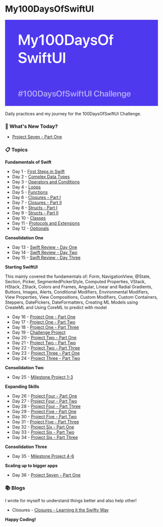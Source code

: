 # My100DaysOfSwiftUI

![Backdrop](https://github.com/BuckyBoy6399/My100DaysOfSwiftUI/blob/master/My100DaysOfSwiftUI.jpg)

Daily practices and my journey for the 100DaysOfSwiftUI Challenge.

### :pushpin: What's New Today?

- [Project Seven - Part One]()

### :clipboard: Topics

**Fundamentals of Swift**

- Day 1 - [First Steps in Swift](https://github.com/BuckyBoy6399/My100DaysOfSwiftUI/blob/master/Day1.md)
- Day 2 - [Complex Data Types](https://github.com/BuckyBoy6399/My100DaysOfSwiftUI/blob/master/Day2.md)
- Day 3 - [Operators and Conditions](https://github.com/BuckyBoy6399/My100DaysOfSwiftUI/blob/master/Day3.md)
- Day 4 - [Loops](https://github.com/BuckyBoy6399/My100DaysOfSwiftUI/blob/master/Day4.md)
- Day 5 - [Functions](https://github.com/BuckyBoy6399/My100DaysOfSwiftUI/blob/master/Day5.md)
- Day 6 - [Closures - Part I](https://github.com/BuckyBoy6399/My100DaysOfSwiftUI/blob/master/Day6.md)
- Day 7 - [Closures - Part II](https://github.com/BuckyBoy6399/My100DaysOfSwiftUI/blob/master/Day7.md)
- Day 8 - [Structs - Part I](https://github.com/BuckyBoy6399/My100DaysOfSwiftUI/blob/master/Day8.md)
- Day 9 - [Structs - Part II](https://github.com/BuckyBoy6399/My100DaysOfSwiftUI/blob/master/Day9.md)
- Day 10 - [Classes](https://github.com/BuckyBoy6399/My100DaysOfSwiftUI/blob/master/Day10.md)
- Day 11 - [Protocols and Extensions](https://github.com/BuckyBoy6399/My100DaysOfSwiftUI/blob/master/Day11.md)
- Day 12 - [Optionals](https://github.com/BuckyBoy6399/My100DaysOfSwiftUI/blob/master/Day12.md)

**Consolidation One**

- Day 13 - [Swift Review - Day One](https://github.com/BuckyBoy6399/My100DaysOfSwiftUI/blob/master/Day13.md)
- Day 14 - [Swift Review - Day Two](https://github.com/BuckyBoy6399/My100DaysOfSwiftUI/blob/master/Day14.md)
- Day 15 - [Swift Review - Day Three](https://github.com/BuckyBoy6399/My100DaysOfSwiftUI/blob/master/Day15.md)

**Starting SwiftUI**

This mainly covered the fundamentals of: Form, NavigationView, @State, Section, Picker, SegmentedPickerStyle, Computed Properties, VStack, HStack, ZStack, Colors and Frames, Angular, Linear and Radial Gradients, Buttons, Images, Alerts, Conditional Modifiers, Environmental Modifiers, View Properties, View Compositions, Custom Modifiers, Custom Containers, Steppers, DatePickers, DateFormatters, Creating ML Models using CreateML
and Using CoreML to predict with model

- Day 16 - [Project One - Part One](https://github.com/BuckyBoy6399/My100DaysOfSwiftUI/blob/master/Project%201%20-%20WeSplit/Project1.md)
- Day 17 - [Project One - Part Two](https://github.com/BuckyBoy6399/My100DaysOfSwiftUI/blob/master/Project%201%20-%20WeSplit/Project1.md)
- Day 18 - [Project One - Part Three](https://github.com/BuckyBoy6399/My100DaysOfSwiftUI/blob/master/Project%201%20-%20WeSplit/Project1.md)
- Day 19 - [Challenge Project](https://github.com/BuckyBoy6399/My100DaysOfSwiftUI/blob/master/Challenge%20Project/ChallengeProject.md)
- Day 20 - [Project Two -  Part One](https://github.com/BuckyBoy6399/My100DaysOfSwiftUI/blob/master/Project%202%20-%20GuessTheFlags/Project2.md)
- Day 21 - [Project Two -  Part Two](https://github.com/BuckyBoy6399/My100DaysOfSwiftUI/blob/master/Project%202%20-%20GuessTheFlags/Project2.md)
- Day 22 - [Project Two -  Part Three](https://github.com/BuckyBoy6399/My100DaysOfSwiftUI/blob/master/Project%202%20-%20GuessTheFlags/Project2.md)
- Day 23 - [Project Three - Part One](https://github.com/BuckyBoy6399/My100DaysOfSwiftUI/blob/master/Project%203%20-%20ViewsAndModifiers/Project3.md)
- Day 24 - [Project Three - Part Two](https://github.com/BuckyBoy6399/My100DaysOfSwiftUI/blob/master/Project%203%20-%20ViewsAndModifiers/Project3.md)

**Consolidation Two**

- Day 25 - [Milestone Project 1-3]()

**Expanding Skills**

- Day 26 - [Project Four - Part One](https://github.com/BuckyBoy6399/My100DaysOfSwiftUI/blob/master/Project%204%20-%20BetterRest/Project4.md)
- Day 27 - [Project Four - Part Two](https://github.com/BuckyBoy6399/My100DaysOfSwiftUI/blob/master/Project%204%20-%20BetterRest/Project4.md)
- Day 28 - [Project Four - Part Three](https://github.com/BuckyBoy6399/My100DaysOfSwiftUI/blob/master/Project%204%20-%20BetterRest/Project4.md)
- Day 29 - [Project Five - Part One](https://github.com/BuckyBoy6399/My100DaysOfSwiftUI/blob/master/Project%205%20-%20WordScramble/Project5.md)
- Day 30 - [Project Five - Part Two](https://github.com/BuckyBoy6399/My100DaysOfSwiftUI/blob/master/Project%205%20-%20WordScramble/Project5.md)
- Day 31 - [Project Five - Part Three](https://github.com/BuckyBoy6399/My100DaysOfSwiftUI/blob/master/Project%205%20-%20WordScramble/Project5.md)
- Day 32 - [Project Six - Part One](https://github.com/BuckyBoy6399/My100DaysOfSwiftUI/blob/master/Project%206%20-%20Animations/Project6.md)
- Day 33 - [Project Six - Part Two](https://github.com/BuckyBoy6399/My100DaysOfSwiftUI/blob/master/Project%206%20-%20Animations/Project6.md)
- Day 34 - [Project Six - Part Three](https://github.com/BuckyBoy6399/My100DaysOfSwiftUI/blob/master/Project%206%20-%20Animations/Project6.md)

**Consolidation Three**

- Day 35 - [Milestone Project 4-6]()

**Scaling up to bigger apps**

- Day 36 - [Project Seven - Part One]()

### :books: Blogs 

I wrote for myself to understand things better and also help other!

- Closures - [Closures - Learning it the Swifty Way](https://medium.com/@rajhraval/closures-learning-the-swifty-way-ffdac4d7c1dc)


**Happy Coding!**
